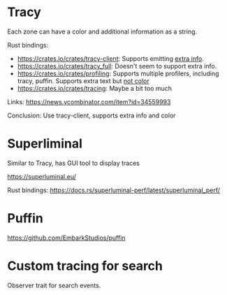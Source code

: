 Tracy
=====

Each zone can have a color and additional information as a string.

Rust bindings:

- https://crates.io/crates/tracy-client: Supports emitting [extra info](
  https://docs.rs/tracy-client/latest/tracy_client/struct.Span.html#method.emit_text).
- https://crates.io/crates/tracy_full: Doesn't seem to support extra info.
- https://crates.io/crates/profiling: Supports multiple profilers, including
  tracy, puffin. Supports extra text but [not color](
  https://github.com/aclysma/profiling/issues/19)
- https://crates.io/crates/tracing: Maybe a bit too much

Links:
https://news.ycombinator.com/item?id=34559993

Conclusion: Use tracy-client, supports extra info and color


Superliminal
============

Similar to Tracy, has GUI tool to display traces

https://superluminal.eu/

Rust bindings: https://docs.rs/superluminal-perf/latest/superluminal_perf/

Puffin
======

https://github.com/EmbarkStudios/puffin

Custom tracing for search
=========================

Observer trait for search events.
